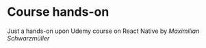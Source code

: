 # Course hands-on
Just a hands-on upon Udemy course on React Native by *Maximilian Schwarzmüller*
  